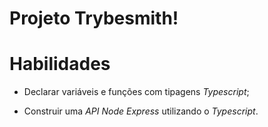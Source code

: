 # Projeto Trybesmith!

# Habilidades

- Declarar variáveis e funções com tipagens _Typescript_;

- Construir uma _API Node Express_ utilizando o _Typescript_.